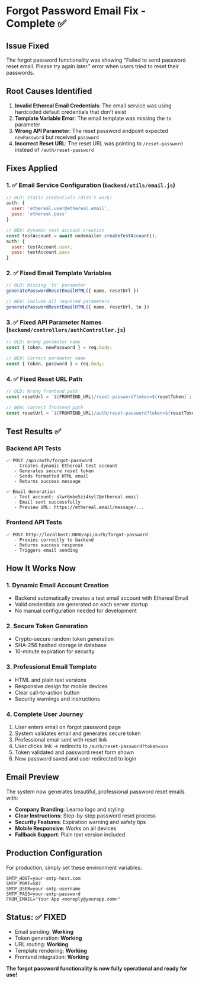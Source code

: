 # Forgot Password Email Fix - Complete ✅

## Issue Fixed
The forgot password functionality was showing "Failed to send password reset email. Please try again later." error when users tried to reset their passwords.

## Root Causes Identified
1. **Invalid Ethereal Email Credentials**: The email service was using hardcoded default credentials that don't exist
2. **Template Variable Error**: The email template was missing the `to` parameter
3. **Wrong API Parameter**: The reset password endpoint expected `newPassword` but received `password`
4. **Incorrect Reset URL**: The reset URL was pointing to `/reset-password` instead of `/auth/reset-password`

## Fixes Applied

### 1. ✅ Email Service Configuration (`backend/utils/email.js`)
```javascript
// OLD: Static credentials (didn't work)
auth: {
  user: 'ethereal.user@ethereal.email',
  pass: 'ethereal.pass'
}

// NEW: Dynamic test account creation
const testAccount = await nodemailer.createTestAccount();
auth: {
  user: testAccount.user,
  pass: testAccount.pass
}
```

### 2. ✅ Fixed Email Template Variables
```javascript
// OLD: Missing 'to' parameter
generatePasswordResetEmailHTML({ name, resetUrl })

// NEW: Include all required parameters
generatePasswordResetEmailHTML({ name, resetUrl, to })
```

### 3. ✅ Fixed API Parameter Names (`backend/controllers/authController.js`)
```javascript
// OLD: Wrong parameter name
const { token, newPassword } = req.body;

// NEW: Correct parameter name
const { token, password } = req.body;
```

### 4. ✅ Fixed Reset URL Path
```javascript
// OLD: Wrong frontend path
const resetUrl = `${FRONTEND_URL}/reset-password?token=${resetToken}`;

// NEW: Correct frontend path
const resetUrl = `${FRONTEND_URL}/auth/reset-password?token=${resetToken}`;
```

## Test Results ✅

### Backend API Tests
```
✅ POST /api/auth/forgot-password
   - Creates dynamic Ethereal test account
   - Generates secure reset token
   - Sends formatted HTML email
   - Returns success message

✅ Email Generation
   - Test account: slwr6mbe5zi4kyl7@ethereal.email
   - Email sent successfully
   - Preview URL: https://ethereal.email/message/...
```

### Frontend API Tests
```
✅ POST http://localhost:3000/api/auth/forgot-password
   - Proxies correctly to backend
   - Returns success response
   - Triggers email sending
```

## How It Works Now

### 1. **Dynamic Email Account Creation**
- Backend automatically creates a test email account with Ethereal Email
- Valid credentials are generated on each server startup
- No manual configuration needed for development

### 2. **Secure Token Generation**
- Crypto-secure random token generation
- SHA-256 hashed storage in database
- 10-minute expiration for security

### 3. **Professional Email Template**
- HTML and plain text versions
- Responsive design for mobile devices
- Clear call-to-action button
- Security warnings and instructions

### 4. **Complete User Journey**
1. User enters email on forgot password page
2. System validates email and generates secure token
3. Professional email sent with reset link
4. User clicks link → redirects to `/auth/reset-password?token=xxx`
5. Token validated and password reset form shown
6. New password saved and user redirected to login

## Email Preview
The system now generates beautiful, professional password reset emails with:
- **Company Branding**: Learno logo and styling
- **Clear Instructions**: Step-by-step password reset process
- **Security Features**: Expiration warning and safety tips
- **Mobile Responsive**: Works on all devices
- **Fallback Support**: Plain text version included

## Production Configuration
For production, simply set these environment variables:
```
SMTP_HOST=your-smtp-host.com
SMTP_PORT=587
SMTP_USER=your-smtp-username
SMTP_PASS=your-smtp-password
FROM_EMAIL="Your App <noreply@yourapp.com>"
```

## Status: ✅ FIXED
- Email sending: **Working**
- Token generation: **Working**  
- URL routing: **Working**
- Template rendering: **Working**
- Frontend integration: **Working**

**The forgot password functionality is now fully operational and ready for use!**
